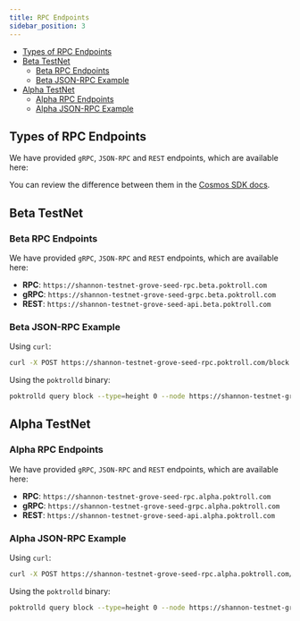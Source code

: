 ```yaml
---
title: RPC Endpoints
sidebar_position: 3
---
```


- [Types of RPC Endpoints](#types-of-rpc-endpoints)
- [Beta TestNet](#beta-testnet)
  - [Beta RPC Endpoints](#beta-rpc-endpoints)
  - [Beta JSON-RPC Example](#beta-json-rpc-example)
- [Alpha TestNet](#alpha-testnet)
  - [Alpha RPC Endpoints](#alpha-rpc-endpoints)
  - [Alpha JSON-RPC Example](#alpha-json-rpc-example)

## Types of RPC Endpoints

We have provided `gRPC`, `JSON-RPC` and `REST` endpoints, which are available here:

You can review the difference between them in the [Cosmos SDK docs](https://docs.cosmos.network/main/learn/advanced/grpc_rest#comparison-table).

## Beta TestNet

### Beta RPC Endpoints

We have provided `gRPC`, `JSON-RPC` and `REST` endpoints, which are available here:

- **RPC**: `https://shannon-testnet-grove-seed-rpc.beta.poktroll.com`
- **gRPC**: `https://shannon-testnet-grove-seed-grpc.beta.poktroll.com`
- **REST**: `https://shannon-testnet-grove-seed-api.beta.poktroll.com`

### Beta JSON-RPC Example

Using `curl`:

```bash
curl -X POST https://shannon-testnet-grove-seed-rpc.poktroll.com/block
```

Using the `poktrolld` binary:

```bash
poktrolld query block --type=height 0 --node https://shannon-testnet-grove-seed-rpc.poktroll.com
```

## Alpha TestNet

### Alpha RPC Endpoints

We have provided `gRPC`, `JSON-RPC` and `REST` endpoints, which are available here:

- **RPC**: `https://shannon-testnet-grove-seed-rpc.alpha.poktroll.com`
- **gRPC**: `https://shannon-testnet-grove-seed-grpc.alpha.poktroll.com`
- **REST**: `https://shannon-testnet-grove-seed-api.alpha.poktroll.com`

### Alpha JSON-RPC Example

Using `curl`:

```bash
curl -X POST https://shannon-testnet-grove-seed-rpc.alpha.poktroll.com/block
```

Using the `poktrolld` binary:

```bash
poktrolld query block --type=height 0 --node https://shannon-testnet-grove-seed-rpc.poktroll.com
```
